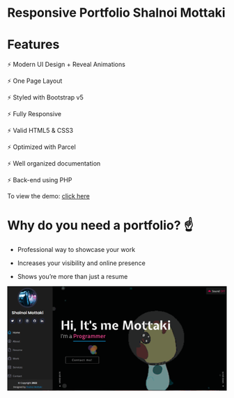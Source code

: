 # Responsive Portfolio Shalnoi Mottaki


# Features

⚡️ Modern UI Design + Reveal Animations 

⚡️ One Page Layout

⚡️ Styled with Bootstrap v5 

⚡️ Fully Responsive

⚡️ Valid HTML5 & CSS3

⚡️ Optimized with Parcel

⚡️ Well organized documentation

⚡️ Back-end using PHP


To view the demo: [click here](https://shalnoimottaki.github.io/portfolio/)
# Why do you need a portfolio? ☝️

   * Professional way to showcase your work
     
   * Increases your visibility and online presence
     
   * Shows you’re more than just a resume
     

![screenshot](screenshoot.png)

